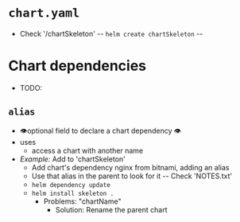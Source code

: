 
# `chart.yaml`
* Check '/chartSkeleton' -- `helm create chartSkeleton` -- 

# Chart dependencies
* TODO:
## `alias`
* 👁️optional field to declare a chart dependency 👁️
* uses
  * access a chart with another name
* _Example:_ Add to 'chartSkeleton'
  * Add chart's dependency nginx from bitnami, adding an alias
  * Use that alias in the parent to look for it -- Check 'NOTES.txt'
  * `helm dependency update`
  * `helm install skeleton .`
    * Problems: "chartName"
      * Solution: Rename the parent chart
